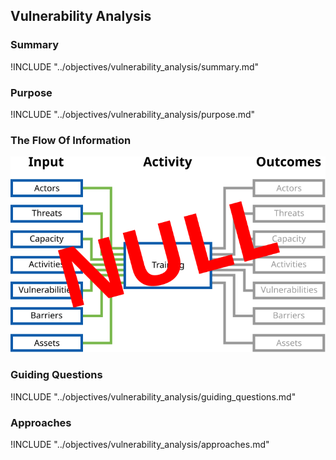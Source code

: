 ## Vulnerability Analysis

### Summary

!INCLUDE "../objectives/vulnerability_analysis/summary.md"

### Purpose

!INCLUDE "../objectives/vulnerability_analysis/purpose.md"

### The Flow Of Information

![Vulnerability Analysis Information Flow](content/images/info_flows/vulnerability_analysis.svg)

### Guiding Questions

!INCLUDE "../objectives/vulnerability_analysis/guiding_questions.md"

### Approaches

!INCLUDE "../objectives/vulnerability_analysis/approaches.md"

